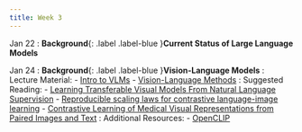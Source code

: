 ```yaml
---
title: Week 3
---
```


Jan 22
: **Background**{: .label .label-blue }**Current Status of Large Language Models**

Jan 24
: **Background**{: .label .label-blue }**Vision-Language Models**
: Lecture Material: 
    - [Intro to VLMs](../assets/lectures/L5_multimodal.pdf)
    - [Vision-Language Methods](../assets/lectures/L5_multimodal_2.pptx)
: Suggested Reading: 
    - [Learning Transferable Visual Models From Natural Language Supervision](https://arxiv.org/abs/2103.00020)
    - [Reproducible scaling laws for contrastive language-image learning](https://arxiv.org/abs/2212.07143)
    - [Contrastive Learning of Medical Visual Representations from Paired Images and Text](https://arxiv.org/abs/2010.00747)
: Additional Resources: 
    - [OpenCLIP](https://github.com/mlfoundations/open_clip)